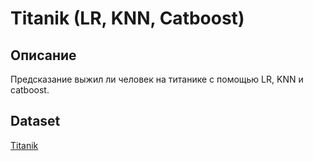 # Titanik (LR, KNN, Catboost)
## Описание
Предсказание выжил ли человек на титанике с помощью LR, KNN и catboost.

## Dataset
[Titanik](https://www.kaggle.com/competitions/titanic)

